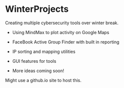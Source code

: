 # WinterProjects
Creating multiple cybersecurity tools over winter break.


- Using MindMax to plot activity on Google Maps

- FaceBook Active Group Finder with built in reporting

- IP sorting and mapping utilities

- GUI features for tools

- More ideas coming soon!

Might use a github.io site to host this.

